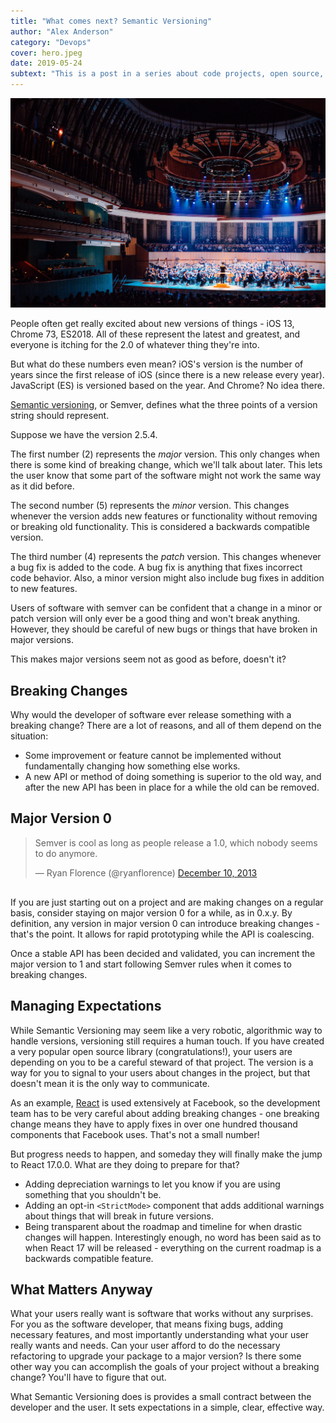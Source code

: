 ```yaml
---
title: "What comes next? Semantic Versioning"
author: "Alex Anderson"
category: "Devops"
cover: hero.jpeg
date: 2019-05-24
subtext: "This is a post in a series about code projects, open source, build tools, and deployment."
---
```


![Hero](hero.jpeg)

People often get really excited about new versions of things - iOS 13, Chrome 73, ES2018. All of these represent the latest and greatest, and everyone is itching for the 2.0 of whatever thing they're into.

But what do these numbers even mean? iOS's version is the number of years since the first release of iOS (since there is a new release every year). JavaScript (ES) is versioned based on the year. And Chrome? No idea there.

[Semantic versioning](https://semver.org), or Semver, defines what the three points of a version string should represent.

Suppose we have the version 2.5.4.

The first number (2) represents the _major_ version. This only changes when there is some kind of breaking change, which we'll talk about later. This lets the user know that some part of the software might not work the same way as it did before.

The second number (5) represents the _minor_ version. This changes whenever the version adds new features or functionality without removing or breaking old functionality. This is considered a backwards compatible version.

The third number (4) represents the _patch_ version. This changes whenever a bug fix is added to the code. A bug fix is anything that fixes incorrect code behavior. Also, a minor version might also include bug fixes in addition to new features.

Users of software with semver can be confident that a change in a minor or patch version will only ever be a good thing and won't break anything. However, they should be careful of new bugs or things that have broken in major versions.

This makes major versions seem not as good as before, doesn't it?

## Breaking Changes

Why would the developer of software ever release something with a breaking change? There are a lot of reasons, and all of them depend on the situation:

- Some improvement or feature cannot be implemented without fundamentally changing how something else works.
- A new API or method of doing something is superior to the old way, and after the new API has been in place for a while the old can be removed.

## Major Version 0

<blockquote class="twitter-tweet" data-lang="en" style="margin-bottom: 30px"><p lang="en" dir="ltr">Semver is cool as long as people release a 1.0, which nobody seems to do anymore.</p>&mdash; Ryan Florence (@ryanflorence) <a href="https://twitter.com/ryanflorence/status/410540892554932224?ref_src=twsrc%5Etfw">December 10, 2013</a></blockquote>

If you are just starting out on a project and are making changes on a regular basis, consider staying on major version 0 for a while, as in 0.x.y. By definition, any version in major version 0 can introduce breaking changes - that's the point. It allows for rapid prototyping while the API is coalescing.

Once a stable API has been decided and validated, you can increment the major version to 1 and start following Semver rules when it comes to breaking changes.

## Managing Expectations

While Semantic Versioning may seem like a very robotic, algorithmic way to handle versions, versioning still requires a human touch. If you have created a very popular open source library (congratulations!), your users are depending on you to be a careful steward of that project. The version is a way for you to signal to your users about changes in the project, but that doesn't mean it is the only way to communicate.

As an example, [React](https://reactjs.org) is used extensively at Facebook, so the development team has to be very careful about adding breaking changes - one breaking change means they have to apply fixes in over one hundred thousand components that Facebook uses. That's not a small number!

But progress needs to happen, and someday they will finally make the jump to React 17.0.0. What are they doing to prepare for that?

- Adding depreciation warnings to let you know if you are using something that you shouldn't be.
- Adding an opt-in `<StrictMode>` component that adds additional warnings about things that will break in future versions.
- Being transparent about the roadmap and timeline for when drastic changes will happen. Interestingly enough, no word has been said as to when React 17 will be released - everything on the current roadmap is a backwards compatible feature.

## What Matters Anyway

What your users really want is software that works without any surprises. For you as the software developer, that means fixing bugs, adding necessary features, and most importantly understanding what your user really wants and needs. Can your user afford to do the necessary refactoring to upgrade your package to a major version? Is there some other way you can accomplish the goals of your project without a breaking change? You'll have to figure that out.

What Semantic Versioning does is provides a small contract between the developer and the user. It sets expectations in a simple, clear, effective way.
